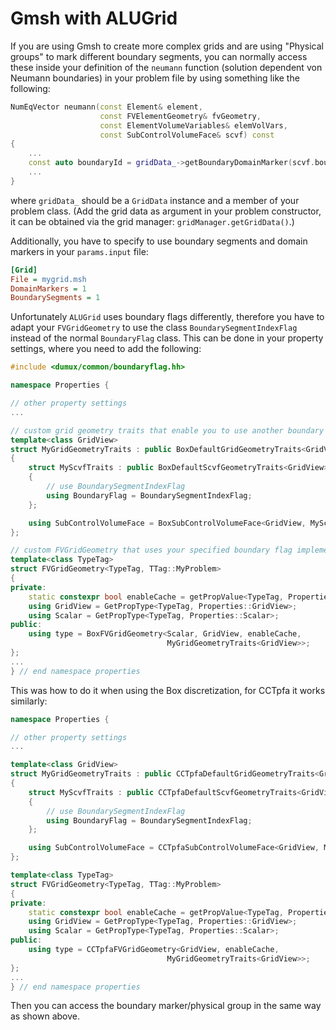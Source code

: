 # Gmsh with ALUGrid

If you are using Gmsh to create more complex grids and are using "Physical groups" to mark different boundary segments, you can normally access these inside your definition of the `neumann` function (solution dependent von Neumann boundaries) in your problem file by using something like the following:

```cpp
NumEqVector neumann(const Element& element,
                    const FVElementGeometry& fvGeometry,
                    const ElementVolumeVariables& elemVolVars,
                    const SubControlVolumeFace& scvf) const
{
    ...
    const auto boundaryId = gridData_->getBoundaryDomainMarker(scvf.boundaryFlag());
    ...
}
```
where `gridData_` should be a `GridData` instance and a member of your problem class. (Add the grid data as argument in your problem constructor, it can be obtained via the grid manager: `gridManager.getGridData()`.)

Additionally, you have to specify to use boundary segments and domain markers in your `params.input` file:

```ini
[Grid]
File = mygrid.msh
DomainMarkers = 1
BoundarySegments = 1
```

Unfortunately `ALUGrid` uses boundary flags differently, therefore you have to adapt your `FVGridGeometry` to use the class `BoundarySegmentIndexFlag` instead of the normal `BoundaryFlag` class.
This can be done in your property settings, where you need to add the following:

```cpp
#include <dumux/common/boundaryflag.hh>

namespace Properties {

// other property settings
...

// custom grid geometry traits that enable you to use another boundary flag class
template<class GridView>
struct MyGridGeometryTraits : public BoxDefaultGridGeometryTraits<GridView>
{
    struct MyScvfTraits : public BoxDefaultScvfGeometryTraits<GridView>
    {
        // use BoundarySegmentIndexFlag
        using BoundaryFlag = BoundarySegmentIndexFlag;
    };

    using SubControlVolumeFace = BoxSubControlVolumeFace<GridView, MyScvfTraits>;
};

// custom FVGridGeometry that uses your specified boundary flag implementation
template<class TypeTag>
struct FVGridGeometry<TypeTag, TTag::MyProblem>
{
private:
    static constexpr bool enableCache = getPropValue<TypeTag, Properties::EnableFVGridGeometryCache>();
    using GridView = GetPropType<TypeTag, Properties::GridView>;
    using Scalar = GetPropType<TypeTag, Properties::Scalar>;
public:
    using type = BoxFVGridGeometry<Scalar, GridView, enableCache,
                                   MyGridGeometryTraits<GridView>>;
};
...
} // end namespace properties
```
This was how to do it when using the Box discretization, for CCTpfa it works similarly:

```cpp
namespace Properties {

// other property settings
...

template<class GridView>
struct MyGridGeometryTraits : public CCTpfaDefaultGridGeometryTraits<GridView>
{
    struct MyScvfTraits : public CCTpfaDefaultScvfGeometryTraits<GridView>
    {
        // use BoundarySegmentIndexFlag
        using BoundaryFlag = BoundarySegmentIndexFlag;
    };

    using SubControlVolumeFace = CCTpfaSubControlVolumeFace<GridView, MyScvfTraits>;
};

template<class TypeTag>
struct FVGridGeometry<TypeTag, TTag::MyProblem>
{
private:
    static constexpr bool enableCache = getPropValue<TypeTag, Properties::EnableFVGridGeometryCache>();
    using GridView = GetPropType<TypeTag, Properties::GridView>;
    using Scalar = GetPropType<TypeTag, Properties::Scalar>;
public:
    using type = CCTpfaFVGridGeometry<GridView, enableCache,
                                   MyGridGeometryTraits<GridView>>;
};
...
} // end namespace properties
```

Then you can access the boundary marker/physical group in the same way as shown above.

